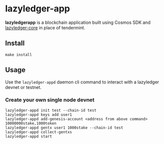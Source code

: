 # lazyledger-app

**lazyledgerapp** is a blockchain application built using Cosmos SDK and [lazyledger-core](https://github.com/lazyledger/lazyledger-core) in place of tendermint.

## Install
```
make install
```

## Usage
Use the `lazyledger-appd` daemon cli command to interact with a lazyledger devnet or testnet.

### Create your own single node devnet
```
lazyledger-appd init test --chain-id test
lazyledger-appd keys add user1
lazyledger-appd add-genesis-account <address from above command> 10000000stake,1000token
lazyledger-appd gentx user1 1000stake --chain-id test
lazyledger-appd collect-gentxs
lazyledger-appd start
```

